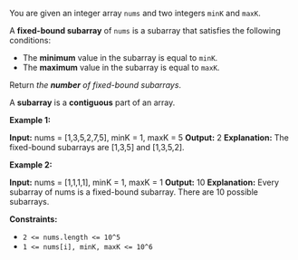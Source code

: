 
You are given an integer array  `nums`  and two integers  `minK`  and  `maxK`.

A  **fixed-bound subarray**  of  `nums`  is a subarray that satisfies the following conditions:

-   The  **minimum**  value in the subarray is equal to  `minK`.
-   The  **maximum**  value in the subarray is equal to  `maxK`.

Return  _the  **number**  of fixed-bound subarrays_.

A  **subarray**  is a  **contiguous**  part of an array.

**Example 1:**

**Input:** nums = [1,3,5,2,7,5], minK = 1, maxK = 5
**Output:** 2
**Explanation:** The fixed-bound subarrays are [1,3,5] and [1,3,5,2].

**Example 2:**

**Input:** nums = [1,1,1,1], minK = 1, maxK = 1
**Output:** 10
**Explanation:** Every subarray of nums is a fixed-bound subarray. There are 10 possible subarrays.

**Constraints:**

-   `2 <= nums.length <= 10^5`
-   `1 <= nums[i], minK, maxK <= 10^6`